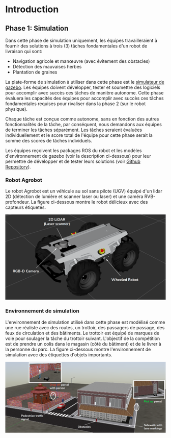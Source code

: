 # Introduction

## Phase 1: Simulation

Dans cette phase de simulation uniquement, les équipes travailleraient à fournir des solutions à trois (3) tâches fondamentales d'un robot de livraison qui sont:

* Navigation agricole et manœuvre (avec évitement des obstacles)
* Détection des mauvaises herbes
* Plantation de graines

La plate-forme de simulation à utiliser dans cette phase est le [simulateur de gazebo](http://gazebosim.org/). Les équipes doivent développer, tester et soumettre des logiciels pour accomplir avec succès ces tâches de manière autonome. Cette phase évaluera les capacités des équipes pour accomplir avec succès ces tâches fondamentales requises pour rivaliser dans la phase 2 (sur le robot physique).

Chaque tâche est conçue comme autonome, sans en fonction des autres fonctionnalités de la tâche, par conséquent, nous demandons aux équipes de terminer les tâches séparément. Les tâches seraient évaluées individuellement et le score total de l'équipe pour cette phase serait la somme des scores de tâches individuels.

Les équipes reçoivent les packages ROS du robot et les modèles d'environnement de gazebo (voir la description ci-dessous) pour leur permettre de développer et de tester leurs solutions (voir [Github Repository](https://github.com/parc-robotics/parc-ingeneers-league)).


### Robot Agrobot
Le robot Agrobot est un véhicule au sol sans pilote (UGV) équipé d'un lidar 2D (détection de lumière et scanner laser ou laser) et une caméra RVB-profondeur. La figure ci-dessous montre le robot délicieux avec des capteurs étiquetés.

![robot](../assets/robot_description.png)


### Environnement de simulation
L'environnement de simulation utilisé dans cette phase est modélisé comme une rue réaliste avec des routes, un trottoir, des passagers de passage, des feux de circulation et des bâtiments. Le trottoir est équipé de marques de voie pour soulager la tâche du trottoir suivant. L'objectif de la compétition est de prendre un colis dans le magasin (côté du bâtiment) et de le livrer à la personne du parc. La figure ci-dessous montre l'environnement de simulation avec des étiquettes d'objets importants.

![simulation](../assets/sim_description.png)
